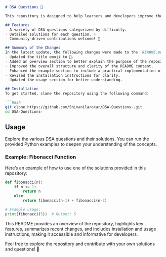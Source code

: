 ```markdown
# DSA Questions 📖

This repository is designed to help learners and developers improve their data structures and algorithms (DSA) skills through a collection of questions and solutions.

## Features
- A variety of DSA questions categorized by difficulty.
- Detailed solutions for each question. ✨
- Community-driven contributions welcome! 🤝

## Summary of the Changes
In the latest update, the following changes were made to the `README.md` file:
- Updated the title emoji to 📖.
- Added an overview section to better explain the purpose of the repository.
- Improved the overall structure and clarity of the README content.
- Enhanced the example section to include a practical implementation of a Fibonacci function.
- Revised the installation instructions for clarity.
- Updated the usage section for better understanding.

## Installation
To get started, clone the repository using the following command:

```bash
git clone https://github.com/Shivanilarokar/DSA-Questions-.git
cd DSA-Questions-
```

## Usage
Explore the various DSA questions and their solutions. You can run the provided Python examples to deepen your understanding of the concepts.

### Example: Fibonacci Function
Here’s an example of how to use one of the solutions provided in this repository:

```python
def fibonacci(n):
    if n <= 1:
        return n
    else:
        return fibonacci(n-1) + fibonacci(n-2)

# Example usage:
print(fibonacci(5))  # Output: 5
```

This README provides an overview of the repository, highlights key features, summarizes recent changes, and includes installation and usage instructions, making it accessible and informative for developers.

Feel free to explore the repository and contribute with your own solutions and questions! 🎉
```